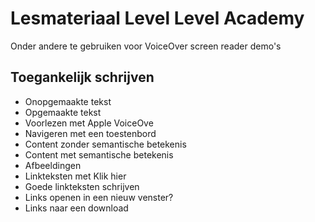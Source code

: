 # Lesmateriaal Level Level Academy

Onder andere te gebruiken voor VoiceOver screen reader demo's

## Toegankelijk schrijven
- Onopgemaakte tekst  
- Opgemaakte tekst  
- Voorlezen met Apple VoiceOve  
- Navigeren met een toestenbord  
- Content zonder semantische betekenis  
- Content met semantische betekenis  
- Afbeeldingen  
- Linkteksten met Klik hier  
- Goede linkteksten schrijven  
- Links openen in een nieuw venster?  
- Links naar een download  



